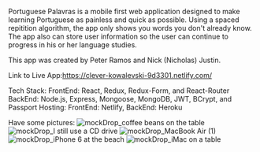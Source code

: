 Portuguese Palavras is a mobile first web application designed to make learning Portuguese as painless and quick as possible. Using a spaced repitition algorithm, the app only shows you words you don't already know. The app also can store user information so the user can continue to progress in his or her language studies.

This app was created by Peter Ramos and Nick (Nicholas) Justin.

Link to Live App:https://clever-kowalevski-9d3301.netlify.com/

Tech Stack:
FrontEnd: React, Redux, Redux-Form, and React-Router
BackEnd: Node.js, Express, Mongoose, MongoDB, JWT, BCrypt, and Passport
Hosting: FrontEnd: Netlify, BackEnd: Heroku

Have some pictures:
![mockDrop_coffee beans on the table](https://user-images.githubusercontent.com/40392555/54854370-afe59000-4cc0-11e9-93a5-acd68f3749a6.jpg)
![mockDrop_I still use a CD drive](https://user-images.githubusercontent.com/40392555/54854353-a78d5500-4cc0-11e9-898b-74cf8d746f7e.jpg)
![mockDrop_MacBook Air (1)](https://user-images.githubusercontent.com/40392555/54854356-ab20dc00-4cc0-11e9-9322-7fb420e105ae.jpg)
![mockDrop_iPhone 6 at the beach](https://user-images.githubusercontent.com/40392555/54854360-acea9f80-4cc0-11e9-90c6-4e449b733c05.jpg)
![mockDrop_iMac on a table](https://user-images.githubusercontent.com/40392555/54854364-ae1bcc80-4cc0-11e9-8e97-0c0f3dd49b41.jpg)
